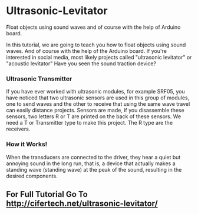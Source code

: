 # Ultrasonic-Levitator
ّFloat objects using sound waves and of course with the help of Arduino board.

In this tutorial, we are going to teach you how to float objects using sound waves. And of course with the help of the Arduino board. If you're interested in social media, most likely projects called "ultrasonic levitator" or "acoustic levitator" Have you seen the sound traction device?

### Ultrasonic Transmitter
If you have ever worked with ultrasonic modules, for example SRF05, you have noticed that two ultrasonic sensors are used in this group of modules, one to send waves and the other to receive that using the same wave travel can easily distance projects. Sensors are made, if you disassemble these sensors, two letters R or T are printed on the back of these sensors. We need a T or Transmitter type to make this project. The R type are the receivers.

### How it Works!
When the transducers are connected to the driver, they hear a quiet but annoying sound in the long run, that is, a device that actually makes a standing wave (standing wave) at the peak of the sound, resulting in the desired components.

## For Full Tutorial Go To http://cifertech.net/ultrasonic-levitator/
